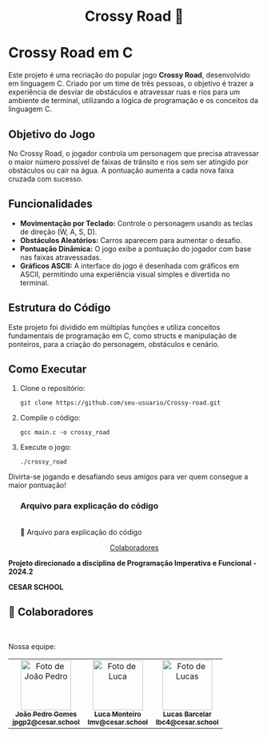 <h1 align="center" style="font-weight: bold;">Crossy Road 🐔</h1>

<h1>Crossy Road em C</h1>

<p>Este projeto é uma recriação do popular jogo <strong>Crossy Road</strong>, desenvolvido em linguagem C. Criado por um time de três pessoas, o objetivo é trazer a experiência de desviar de obstáculos e atravessar ruas e rios para um ambiente de terminal, utilizando a lógica de programação e os conceitos da linguagem C.</p>

<h2>Objetivo do Jogo</h2>
<p>No Crossy Road, o jogador controla um personagem que precisa atravessar o maior número possível de faixas de trânsito e rios sem ser atingido por obstáculos ou cair na água. A pontuação aumenta a cada nova faixa cruzada com sucesso.</p>

<h2>Funcionalidades</h2>
<ul>
  <li><strong>Movimentação por Teclado:</strong> Controle o personagem usando as teclas de direção (W, A, S, D).</li>
  <li><strong>Obstáculos Aleatórios:</strong> Carros aparecem para aumentar o desafio.</li>
  <li><strong>Pontuação Dinâmica:</strong> O jogo exibe a pontuação do jogador com base nas faixas atravessadas.</li>
  <li><strong>Gráficos ASCII:</strong> A interface do jogo é desenhada com gráficos em ASCII, permitindo uma experiência visual simples e divertida no terminal.</li>
</ul>

<h2>Estrutura do Código</h2>
<p>Este projeto foi dividido em múltiplas funções e utiliza conceitos fundamentais de programação em C, como structs e manipulação de ponteiros, para a criação do personagem, obstáculos e cenário.</p>

<h2>Como Executar</h2>
<ol>
  <li>Clone o repositório:
    <pre><code>git clone https://github.com/seu-usuario/Crossy-road.git</code></pre>
  </li>
  <li>Compile o código:
    <pre><code>gcc main.c -o crossy_road</code></pre>
  </li>
  <li>Execute o jogo:
    <pre><code>./crossy_road</code></pre>
  </li>
</ol>

<p>Divirta-se jogando e desafiando seus amigos para ver quem consegue a maior pontuação!</p>

<ol>
<h3>Arquivo para explicação do código</h3>
  <br>
<a href="https://docs.google.com/document/d/1FYFCpXe9twNzsmNzdYfx2t5PDkd_Zovg29jeLHv2ta4/edit?usp=sharing" style="text-decoration: none;">
 <span>🔗 Arquivo para explicação do código</span>
</ol>
  
<p align="center">
 <a href="#colab">Colaboradores</a> 
</p>

<p align="center">
<b>
 
Projeto direcionado a disciplina de Programação Imperativa e Funcional - 2024.2

CESAR SCHOOL

</b>
</p>

<h2 id="colab">🤝 Colaboradores</h2>
<br>

Nossa equipe:

<table align="center">
  <tr>
    <td align="center">
      <a href="#">
        <img src="https://github.com/user-attachments/assets/14cdaefb-7f40-49a9-8d6f-26b3857fed92" width="100px;" alt="Foto de João Pedro"/><br>
        <sub>
          <b>João Pedro Gomes</b>
         <br>
          <b>jpgp2@cesar.school</b>
        </sub>
      </a>
    </td>
    <td align="center">
      <a href="#">
        <img src="https://github.com/user-attachments/assets/4c560164-49bd-4093-b63d-be1a0691437b" width="100px;" alt="Foto de Luca"/><br>
        <sub>
          <b>Luca Monteiro</b>
         <br>
          <b>lmv@cesar.school</b>
        </sub>
      </a>
    </td>
    <td align="center">
      <a href="#">
        <img src="https://github.com/user-attachments/assets/e3763f87-1db5-48d5-8271-a22b94d4259e" width="100px;" alt="Foto de Lucas"/><br>
        <sub>
          <b>Lucas Barcelar</b>
         <br>
          <b>lbc4@cesar.school</b>
        </sub>
      </a>
    </td>
  </tr>
</table>
